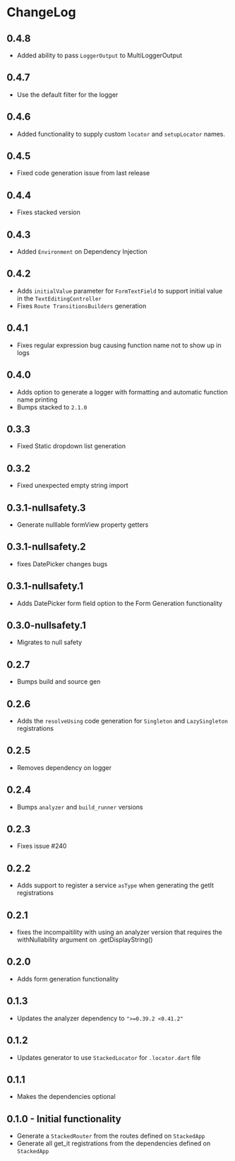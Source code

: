 # ChangeLog

## 0.4.8

- Added ability to pass `LoggerOutput` to MultiLoggerOutput

## 0.4.7

- Use the default filter for the logger

## 0.4.6

- Added functionality to supply custom `locator` and `setupLocator` names.

## 0.4.5

- Fixed code generation issue from last release

## 0.4.4

- Fixes stacked version

## 0.4.3

- Added `Environment` on Dependency Injection

## 0.4.2

- Adds `initialValue` parameter for `FormTextField` to support initial value in the `TextEditingController`
- Fixes `Route TransitionsBuilders` generation

## 0.4.1

- Fixes regular expression bug causing function name not to show up in logs

## 0.4.0

- Adds option to generate a logger with formatting and automatic function name printing
- Bumps stacked to `2.1.0`

## 0.3.3

- Fixed Static dropdown list generation

## 0.3.2

- Fixed unexpected empty string import

## 0.3.1-nullsafety.3

- Generate nulllable formView property getters

## 0.3.1-nullsafety.2

- fixes DatePicker changes bugs

## 0.3.1-nullsafety.1

- Adds DatePicker form field option to the Form Generation functionality

## 0.3.0-nullsafety.1

- Migrates to null safety

## 0.2.7

- Bumps build and source gen

## 0.2.6

- Adds the `resolveUsing` code generation for `Singleton` and `LazySingleton` registrations

## 0.2.5

- Removes dependency on logger

## 0.2.4

- Bumps `analyzer` and `build_runner` versions

## 0.2.3

- Fixes issue #240

## 0.2.2

- Adds support to register a service `asType` when generating the getIt registrations

## 0.2.1

- fixes the incompaitility with using an analyzer version that requires the withNullability argument on .getDisplayString()

## 0.2.0

- Adds form generation functionality

## 0.1.3

- Updates the analyzer dependency to `">=0.39.2 <0.41.2"`

## 0.1.2

- Updates generator to use `StackedLocator` for `.locator.dart` file

## 0.1.1

- Makes the dependencies optional

## 0.1.0 - Initial functionality

- Generate a `StackedRouter` from the routes defined on `StackedApp`
- Generate all get_it registrations from the dependencies defined on `StackedApp`
